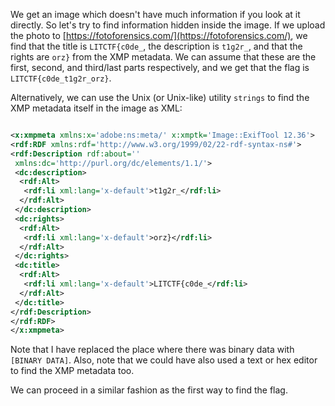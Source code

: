 We get an image which doesn't have much information if you look at it
directly. So let's try to find information hidden inside the image. If we
upload the photo to [https://fotoforensics.com/](https://fotoforensics.com/),
we find that the title is `LITCTF{c0de_`, the description is `t1g2r_`, and
that the rights are `orz}` from the XMP metadata. We can assume that these are
the first, second, and third/last parts respectively, and we get that the flag
is `LITCTF{c0de_t1g2r_orz}`.

Alternatively, we can use the Unix (or Unix-like) utility `strings` to find
the XMP metadata itself in the image as XML:  
```xml

<x:xmpmeta xmlns:x='adobe:ns:meta/' x:xmptk='Image::ExifTool 12.36'>  
<rdf:RDF xmlns:rdf='http://www.w3.org/1999/02/22-rdf-syntax-ns#'>  
<rdf:Description rdf:about=''  
 xmlns:dc='http://purl.org/dc/elements/1.1/'>  
 <dc:description>  
  <rdf:Alt>  
   <rdf:li xml:lang='x-default'>t1g2r_</rdf:li>  
  </rdf:Alt>  
 </dc:description>  
 <dc:rights>  
  <rdf:Alt>  
   <rdf:li xml:lang='x-default'>orz}</rdf:li>  
  </rdf:Alt>  
 </dc:rights>  
 <dc:title>  
  <rdf:Alt>  
   <rdf:li xml:lang='x-default'>LITCTF{c0de_</rdf:li>  
  </rdf:Alt>  
 </dc:title>  
</rdf:Description>  
</rdf:RDF>  
</x:xmpmeta>

```  
Note that I have replaced the place where there was binary data with `[BINARY
DATA]`. Also, note that we could have also used a text or hex editor to find
the XMP metadata too.

We can proceed in a similar fashion as the first way to find the flag.